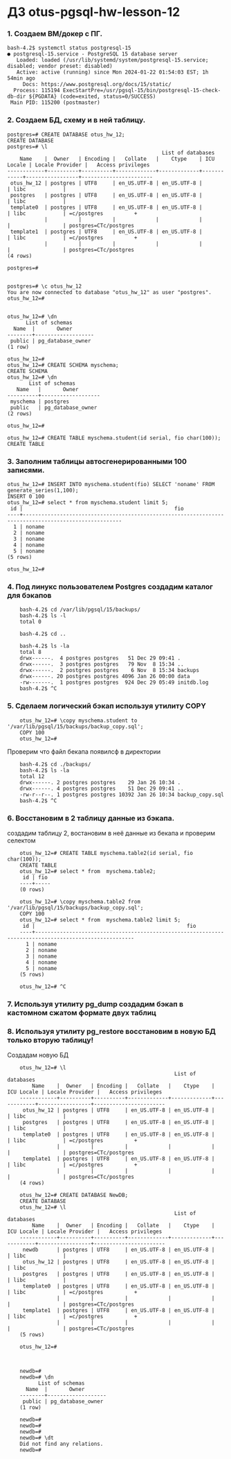 # ДЗ otus-pgsql-hw-lesson-12

### 1.  Создаем ВМ/докер c ПГ.

    bash-4.2$ systemctl status postgresql-15
    ● postgresql-15.service - PostgreSQL 15 database server
       Loaded: loaded (/usr/lib/systemd/system/postgresql-15.service; disabled; vendor preset: disabled)
       Active: active (running) since Mon 2024-01-22 01:54:03 EST; 1h 54min ago
         Docs: https://www.postgresql.org/docs/15/static/
      Process: 115194 ExecStartPre=/usr/pgsql-15/bin/postgresql-15-check-db-dir ${PGDATA} (code=exited, status=0/SUCCESS)
     Main PID: 115200 (postmaster)

### 2.  Создаем БД, схему и в ней таблицу.

    postgres=# CREATE DATABASE otus_hw_12;
    CREATE DATABASE
    postgres=# \l
                                                      List of databases
        Name    |  Owner   | Encoding |   Collate   |    Ctype    | ICU Locale | Locale Provider |   Access privileges
    ------------+----------+----------+-------------+-------------+------------+-----------------+-----------------------
     otus_hw_12 | postgres | UTF8     | en_US.UTF-8 | en_US.UTF-8 |            | libc            |
     postgres   | postgres | UTF8     | en_US.UTF-8 | en_US.UTF-8 |            | libc            |
     template0  | postgres | UTF8     | en_US.UTF-8 | en_US.UTF-8 |            | libc            | =c/postgres          +
                |          |          |             |             |            |                 | postgres=CTc/postgres
     template1  | postgres | UTF8     | en_US.UTF-8 | en_US.UTF-8 |            | libc            | =c/postgres          +
                |          |          |             |             |            |                 | postgres=CTc/postgres
    (4 rows)
    
    postgres=#


    postgres=# \c otus_hw_12
    You are now connected to database "otus_hw_12" as user "postgres".
    otus_hw_12=#


    otus_hw_12=# \dn
          List of schemas
      Name  |       Owner
    --------+-------------------
     public | pg_database_owner
    (1 row)
    
    otus_hw_12=#
    otus_hw_12=# CREATE SCHEMA myschema;
    CREATE SCHEMA
    otus_hw_12=# \dn
           List of schemas
       Name   |       Owner
    ----------+-------------------
     myschema | postgres
     public   | pg_database_owner
    (2 rows)
    
    otus_hw_12=#

    otus_hw_12=# CREATE TABLE myschema.student(id serial, fio char(100));
    CREATE TABLE


### 3.  Заполним таблицы автосгенерированными 100 записями.

    otus_hw_12=# INSERT INTO myschema.student(fio) SELECT 'noname' FROM generate_series(1,100);
    INSERT 0 100
    otus_hw_12=# select * from myschema.student limit 5;
     id |                                                 fio
    ----+------------------------------------------------------------------------------------------------------
      1 | noname
      2 | noname
      3 | noname
      4 | noname
      5 | noname
    (5 rows)
    
    otus_hw_12=#


### 4.  Под линукс пользователем Postgres создадим каталог для бэкапов

        bash-4.2$ cd /var/lib/pgsql/15/backups/
        bash-4.2$ ls -l
        total 0
        
        bash-4.2$ cd ..
        
        bash-4.2$ ls -la
        total 8
        drwx------.  4 postgres postgres   51 Dec 29 09:41 .
        drwx------.  3 postgres postgres   79 Nov  8 15:34 ..
        drwx------.  2 postgres postgres    6 Nov  8 15:34 backups
        drwx------. 20 postgres postgres 4096 Jan 26 00:00 data
        -rw-------.  1 postgres postgres  924 Dec 29 05:49 initdb.log
        bash-4.2$ ^C


### 5.  Сделаем логический бэкап используя утилиту COPY

        otus_hw_12=# \copy myschema.student to '/var/lib/pgsql/15/backups/backup_copy.sql';
        COPY 100
        otus_hw_12=# 

Проверим что файл бекапа появилсф в директории

        bash-4.2$ cd ./backups/
        bash-4.2$ ls -la
        total 12
        drwx------. 2 postgres postgres    29 Jan 26 10:34 .
        drwx------. 4 postgres postgres    51 Dec 29 09:41 ..
        -rw-r--r--. 1 postgres postgres 10392 Jan 26 10:34 backup_copy.sql
        bash-4.2$ ^C


### 6.  Восстановим в 2 таблицу данные из бэкапа.

создадим таблицу 2, востановим в неё данные из бекапа и проверим селектом

        otus_hw_12=# CREATE TABLE myschema.table2(id serial, fio char(100));
        CREATE TABLE
        otus_hw_12=# select * from  myschema.table2;
         id | fio
        ----+-----
        (0 rows)
        
        otus_hw_12=# \copy myschema.table2 from '/var/lib/pgsql/15/backups/backup_copy.sql';
        COPY 100
        otus_hw_12=# select * from  myschema.table2 limit 5;
         id |                                                 fio
        ----+------------------------------------------------------------------------------------------------------
          1 | noname
          2 | noname
          3 | noname
          4 | noname
          5 | noname
        (5 rows)
        
        otus_hw_12=# ^C

### 7.  Используя утилиту pg_dump создадим бэкап в кастомном сжатом формате двух таблиц




### 8.  Используя утилиту pg_restore восстановим в новую БД только вторую таблицу!

Создадам новую БД

        otus_hw_12=# \l
                                                          List of databases
            Name    |  Owner   | Encoding |   Collate   |    Ctype    | ICU Locale | Locale Provider |   Access privileges
        ------------+----------+----------+-------------+-------------+------------+-----------------+-----------------------
         otus_hw_12 | postgres | UTF8     | en_US.UTF-8 | en_US.UTF-8 |            | libc            |
         postgres   | postgres | UTF8     | en_US.UTF-8 | en_US.UTF-8 |            | libc            |
         template0  | postgres | UTF8     | en_US.UTF-8 | en_US.UTF-8 |            | libc            | =c/postgres          +
                    |          |          |             |             |            |                 | postgres=CTc/postgres
         template1  | postgres | UTF8     | en_US.UTF-8 | en_US.UTF-8 |            | libc            | =c/postgres          +
                    |          |          |             |             |            |                 | postgres=CTc/postgres
        (4 rows)
        
        otus_hw_12=# CREATE DATABASE NewDB;
        CREATE DATABASE
        otus_hw_12=# \l
                                                          List of databases
            Name    |  Owner   | Encoding |   Collate   |    Ctype    | ICU Locale | Locale Provider |   Access privileges
        ------------+----------+----------+-------------+-------------+------------+-----------------+-----------------------
         newdb      | postgres | UTF8     | en_US.UTF-8 | en_US.UTF-8 |            | libc            |
         otus_hw_12 | postgres | UTF8     | en_US.UTF-8 | en_US.UTF-8 |            | libc            |
         postgres   | postgres | UTF8     | en_US.UTF-8 | en_US.UTF-8 |            | libc            |
         template0  | postgres | UTF8     | en_US.UTF-8 | en_US.UTF-8 |            | libc            | =c/postgres          +
                    |          |          |             |             |            |                 | postgres=CTc/postgres
         template1  | postgres | UTF8     | en_US.UTF-8 | en_US.UTF-8 |            | libc            | =c/postgres          +
                    |          |          |             |             |            |                 | postgres=CTc/postgres
        (5 rows)
        
        otus_hw_12=#



        newdb=#
        newdb=# \dn
              List of schemas
          Name  |       Owner
        --------+-------------------
         public | pg_database_owner
        (1 row)
        
        newdb=#
        newdb=#
        newdb=#
        newdb=# \dt
        Did not find any relations.
        newdb=#





